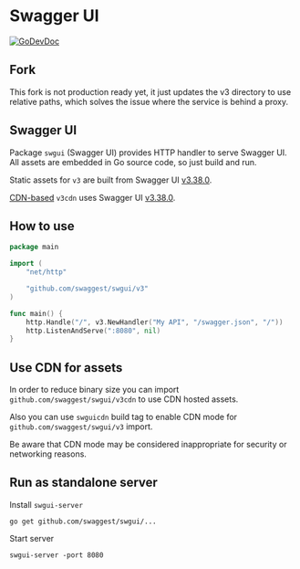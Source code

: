 # Swagger UI

[![GoDevDoc](https://img.shields.io/badge/dev-doc-00ADD8?logo=go)](https://pkg.go.dev/github.com/swaggest/swgui)

## Fork

This fork is not production ready yet, it just updates the v3 directory to use relative paths, which solves the issue where the service is behind a proxy.

## Swagger UI

Package `swgui` (Swagger UI) provides HTTP handler to serve Swagger UI.
All assets are embedded in Go source code, so just build and run.

Static assets for `v3` are built from Swagger UI [v3.38.0](https://github.com/swagger-api/swagger-ui/releases/tag/v3.38.0).

[CDN-based](https://cdnjs.com/libraries/swagger-ui) `v3cdn` uses Swagger UI [v3.38.0](https://github.com/swagger-api/swagger-ui/releases/tag/v3.38.0).

## How to use

```go
package main

import (
    "net/http"

    "github.com/swaggest/swgui/v3"
)

func main() {
    http.Handle("/", v3.NewHandler("My API", "/swagger.json", "/"))
    http.ListenAndServe(":8080", nil)
}
```

## Use CDN for assets

In order to reduce binary size you can import `github.com/swaggest/swgui/v3cdn` to use CDN hosted assets.

Also you can use `swguicdn` build tag to enable CDN mode for `github.com/swaggest/swgui/v3` import.

Be aware that CDN mode may be considered inappropriate for security or networking reasons.

## Run as standalone server

Install `swgui-server`

    go get github.com/swaggest/swgui/...

Start server

    swgui-server -port 8080
